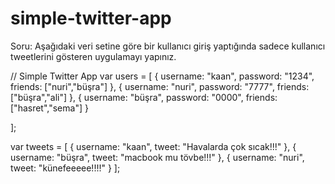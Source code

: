 # simple-twitter-app

Soru: Aşağıdaki veri setine göre bir kullanıcı giriş yaptığında sadece kullanıcı tweetlerini gösteren uygulamayı yapınız.


// Simple Twitter App
var users = [
    {
        username: "kaan",
        password: "1234",
        friends: ["nuri","büşra"]
    },
    {
        username: "nuri",
        password: "7777",
        friends: ["büşra","ali"]
    },
    {
        username: "büşra",
        password: "0000",
        friends: ["hasret","sema"]
    }

];

var tweets = [
    {
        username: "kaan",
        tweet: "Havalarda çok sıcak!!!"
    },
    {
        username: "büşra",
        tweet: "macbook mu tövbe!!!"
    },
    {
        username: "nuri",
        tweet: "künefeeeee!!!!"
    }
];
